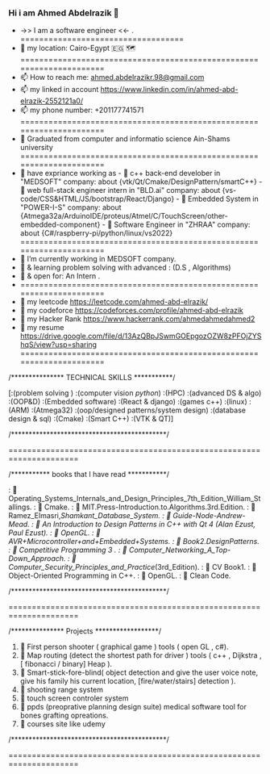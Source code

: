 ### Hi i am Ahmed Abdelrazik 👋

- ->> I am a software engineer  <<- .
===================================
- 📍 my location: Cairo-Egypt 🇪🇬 🗺
=====================================================================
- 📫 How to reach me: ahmed.abdelrazikr.98@gmail.com
- 📫 my linked in account https://www.linkedin.com/in/ahmed-abd-elrazik-2552121a0/
- 📫 my phone number: +201177741571
=====================================================================
- 🌱 Graduated from computer and informatio science Ain-Shams university
=====================================================================
- 🌱 have expriance working as
         - 🔭 c++ back-end develober in "MEDSOFT" company: about {vtk/Qt/Cmake/DesignPattern/smartC++}
         - 🔭 web full-stack engineer intern in "BLD.ai" company: about {vs-code/CSS&HTML/JS/bootstrap/React/Django}
         - 🔭 Embedded System in "POWER-I-S" company: about {Atmega32a/ArduinoIDE/proteus/Atmel/C/TouchScreen/other-embedded-component}
         - 🔭 Software Engineer in "ZHRAA" company: about {C#/raspberry-pi/python/linux/vs2022}
=====================================================================
- 🌱 I’m currently working in MEDSOFT company.
- 🌱 & learning problem solving with advanced : (D.S , Algorithms)
- 🌱 & open for: An Intern .
- =====================================================================
- 🌱 my leetcode https://leetcode.com/ahmed-abd-elrazik/
- 🌱 my codeforce https://codeforces.com/profile/ahmed-abd-elrazik
- 🌱 my Hacker Rank https://www.hackerrank.com/ahmedahmedahmed2
- 🌱 my resume https://drive.google.com/file/d/13AzQBpJSwmGOEpgozOZW8zPFOjZYShqS/view?usp=sharing
=====================================================================

/*************** TECHNICAL SKILLS ***********/

[:(problem solving ) :(computer vision _python_) 
:(HPC) :(advanced DS & algo) :(OOP&D)
:(Embedded software) :(React & django) 
:(games c++) :(linux) :(ARM) :(Atmega32)
:(oop/designed patterns/system design) 
:(database design & sql) 
:(Cmake) :(Smart C++) :(VTK & QT)]

/********************************************/

=====================================================================

/*********** books that I have read ***********/

: 📖 Operating_Systems_Internals_and_Design_Principles_7th_Edition_William_Stallings.
: 📖 Cmake.
: 📖 MIT.Press-Introduction.to.Algorithms.3rd.Edition.
: 📖 Ramez_Elmasri,_Shamkant_Database_System.
: 📖 Guide-Node-Andrew-Mead.
: 📖 An Introduction to Design Patterns in C++ with Qt 4 (Alan Ezust, Paul Ezust).
: 📖 OpenGL.
: 📖 AVR+Microcontroller+and+Embedded+Systems.
: 📖 Book2.DesignPatterns.
: 📖 Competitive Programming 3 .
: 📖 Computer_Networking_A_Top-Down_Approach.
: 📖 Computer_Security_Principles_and_Practice_(3rd_Edition).
: 📖 CV Book1.
: 📖 Object-Oriented Programming in C++.
: 📖 OpenGL.
: 📖 Clean Code.

/********************************************/

=====================================================================

/*************** Projects ******************/

1.	📂 First person shooter ( graphical game ) tools ( open GL , c#).
2.	📂 Map routing (detect the shortest path for driver ) tools ( c++ , Dijkstra ,[ fibonacci / binary] Heap ).
3.	📂 Smart-stick-fore-blind( object detection and give the user voice note, give his family his current location, [fire/water/stairs] detection ).
4.	📂 shooting range system 
5.	📂 touch screen controler system
6.	📂 ppds (preoprative planning design suite) medical software tool for bones grafting opreations.
7.	📂 courses site like udemy

/********************************************/

=====================================================================
